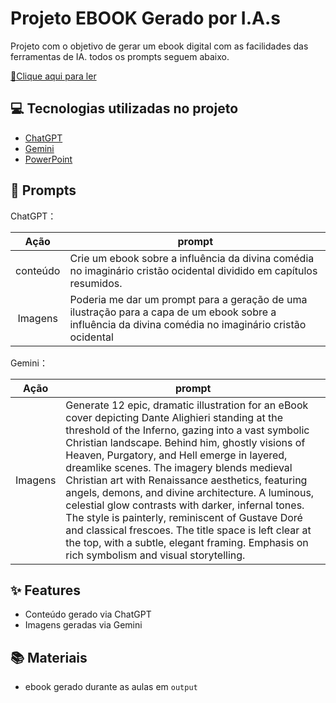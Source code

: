 # Projeto EBOOK Gerado por I.A.s

Projeto com o objetivo de gerar um ebook digital com as facilidades das ferramentas de IA. todos os prompts
seguem abaixo.

<a href="https://github.com/Tranzil/prompts-recipe-to-create-a-ebook/blob/main/output/EbookProjeto.pdf" title="View PDF now"> 📕Clique aqui para ler</a>

## 💻 Tecnologias utilizadas no projeto

- [ChatGPT](https://chat.openai.com/) 
- [Gemini](https://www.gemini.com/app/)
- [PowerPoint](https://www.microsoft.com/en/microsoft-365/powerpoint)

## 🧠 Prompts


ChatGPT：

|   Ação   | prompt                                                                                                                                                                                                                                                                         |
| :------: | ------------------------------------------------------------------------------------------------------------------------------------------------------------------------------------------------------------------------------------------------------------------------------ |
|  conteúdo  | Crie um ebook sobre a influência da divina comédia no imaginário cristão ocidental dividido em capítulos resumidos.                                                     |
| Imagens | Poderia me dar um prompt para a geração de uma ilustração para a capa de um ebook sobre a influência da divina comédia no imaginário cristão ocidental|


Gemini：

|  Ação  | prompt                                                                                 |
| :----: | -------------------------------------------------------------------------------------- |
| Imagens |Generate 12 epic, dramatic illustration for an eBook cover depicting Dante Alighieri standing at the threshold of the Inferno, gazing into a vast symbolic Christian landscape. Behind him, ghostly visions of Heaven, Purgatory, and Hell emerge in layered, dreamlike scenes. The imagery blends medieval Christian art with Renaissance aesthetics, featuring angels, demons, and divine architecture. A luminous, celestial glow contrasts with darker, infernal tones. The style is painterly, reminiscent of Gustave Doré and classical frescoes. The title space is left clear at the top, with a subtle, elegant framing. Emphasis on rich symbolism and visual storytelling.|

## ✨ Features

- Conteúdo gerado via ChatGPT
- Imagens geradas via Gemini

## 📚 Materiais

- ebook gerado durante as aulas em `output`
